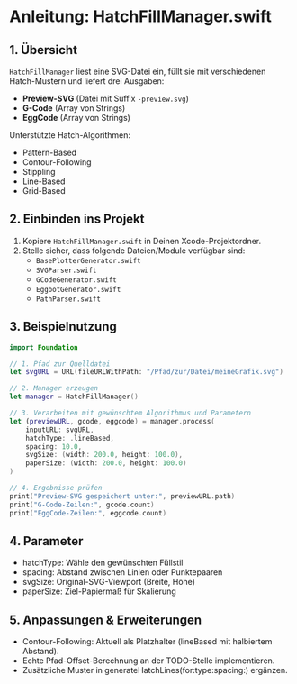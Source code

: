 # Anleitung: HatchFillManager.swift

## 1. Übersicht  

`HatchFillManager` liest eine SVG-Datei ein, füllt sie mit verschiedenen Hatch-Mustern und liefert drei Ausgaben: 

- **Preview-SVG** (Datei mit Suffix `-preview.svg`)  
- **G-Code** (Array von Strings)  
- **EggCode** (Array von Strings)  

Unterstützte Hatch-Algorithmen: 
 
- Pattern-Based  
- Contour-Following  
- Stippling  
- Line-Based  
- Grid-Based  

## 2. Einbinden ins Projekt  

1. Kopiere `HatchFillManager.swift` in Deinen Xcode-Projektordner.  
2. Stelle sicher, dass folgende Dateien/Module verfügbar sind:  
   - `BasePlotterGenerator.swift`  
   - `SVGParser.swift`  
   - `GCodeGenerator.swift`  
   - `EggbotGenerator.swift`  
   - `PathParser.swift`  

## 3. Beispielnutzung

```swift
import Foundation

// 1. Pfad zur Quelldatei
let svgURL = URL(fileURLWithPath: "/Pfad/zur/Datei/meineGrafik.svg")

// 2. Manager erzeugen
let manager = HatchFillManager()

// 3. Verarbeiten mit gewünschtem Algorithmus und Parametern
let (previewURL, gcode, eggcode) = manager.process(
    inputURL: svgURL,
    hatchType: .lineBased,
    spacing: 10.0,
    svgSize: (width: 200.0, height: 100.0),
    paperSize: (width: 200.0, height: 100.0)
)

// 4. Ergebnisse prüfen
print("Preview-SVG gespeichert unter:", previewURL.path)
print("G-Code-Zeilen:", gcode.count)
print("EggCode-Zeilen:", eggcode.count)
```

## 4. Parameter

- hatchType: Wähle den gewünschten Füllstil
- spacing: Abstand zwischen Linien oder Punktepaaren
- svgSize: Original-SVG-Viewport (Breite, Höhe)
- paperSize: Ziel-Papiermaß für Skalierung


## 5. Anpassungen & Erweiterungen

- Contour-Following: Aktuell als Platzhalter (lineBased mit halbiertem Abstand).
- Echte Pfad-Offset-Berechnung an der TODO-Stelle implementieren.
- Zusätzliche Muster in generateHatchLines(for:type:spacing:) ergänzen.
